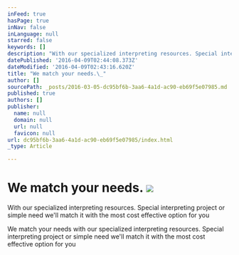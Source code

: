 ```yaml
---
inFeed: true
hasPage: true
inNav: false
inLanguage: null
starred: false
keywords: []
description: "With our specialized interpreting resources. Special interpreting project or \n\nsimple need we’ll match it with the most cost effective option for you"
datePublished: '2016-04-09T02:44:08.373Z'
dateModified: '2016-04-09T02:43:16.620Z'
title: "We match your needs.\_"
author: []
sourcePath: _posts/2016-03-05-dc95bf6b-3aa6-4a1d-ac90-eb69f5e07985.md
published: true
authors: []
publisher:
  name: null
  domain: null
  url: null
  favicon: null
url: dc95bf6b-3aa6-4a1d-ac90-eb69f5e07985/index.html
_type: Article

---
```

# We match your needs. ![](https://the-grid-user-content.s3-us-west-2.amazonaws.com/18d28e2a-fde5-4a64-9d30-c9878ceffda8.jpg)

With our specialized interpreting resources. Special interpreting project or 
simple need we'll match it with the most cost effective option for you

We match your needs with our specialized interpreting
resources. Special interpreting project or simple need we'll match it with the
most cost effective option for you